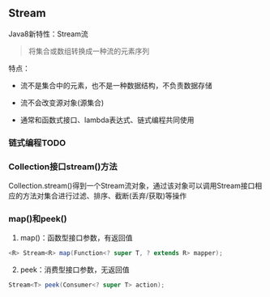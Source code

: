 ## Stream

Java8新特性：Stream流

>将集合或数组转换成一种流的元素序列

特点：

* 流不是集合中的元素，也不是一种数据结构，不负责数据存储

* 流不会改变源对象(源集合)

* 通常和函数式接口、lambda表达式、链式编程共同使用

### 链式编程TODO

### Collection接口stream()方法

Collection.stream()得到一个Stream流对象，通过该对象可以调用Stream接口相应的方法对集合进行过滤、排序、截断(丢弃/获取)等操作

### map()和peek()

1. map()：函数型接口参数，有返回值
```java
<R> Stream<R> map(Function<? super T, ? extends R> mapper);
```

2. peek：消费型接口参数，无返回值
```java
Stream<T> peek(Consumer<? super T> action);
```
